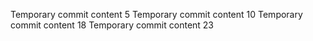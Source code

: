 Temporary commit content 5
Temporary commit content 10
Temporary commit content 18
Temporary commit content 23
